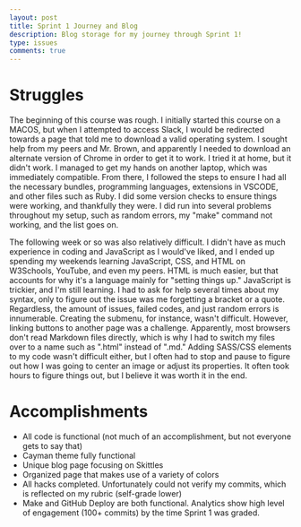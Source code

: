 ```yaml
---
layout: post
title: Sprint 1 Journey and Blog
description: Blog storage for my journey through Sprint 1!
type: issues
comments: true
---
```


<div>
  <h1>Struggles</h1>
  <p>The beginning of this course was rough. I initially started this course on a MACOS, but when I attempted to access Slack, I would be redirected towards a page that told me to download a valid operating system. I sought help from my peers and Mr. Brown, and apparently I needed to download an alternate version of Chrome in order to get it to work. I tried it at home, but it didn't work. I managed to get my hands on another laptop, which was immediately compatible. From there, I followed the steps to ensure I had all the necessary bundles, programming languages, extensions in VSCODE, and other files such as Ruby. I did some version checks to ensure things were working, and thankfully they were. I did run into several problems throughout my setup, such as random errors, my "make" command not working, and the list goes on.</p>

  <p>The following week or so was also relatively difficult. I didn't have as much experience in coding and JavaScript as I would've liked, and I ended up spending my weekends learning JavaScript, CSS, and HTML on W3Schools, YouTube, and even my peers. HTML is much easier, but that accounts for why it's a language mainly for "setting things up." JavaScript is trickier, and I'm still learning. I had to ask for help several times about my syntax, only to figure out the issue was me forgetting a bracket or a quote. Regardless, the amount of issues, failed codes, and just random errors is innumerable. Creating the submenu, for instance, wasn't difficult. However, linking buttons to another page was a challenge. Apparently, most browsers don't read Markdown files directly, which is why I had to switch my files over to a name such as ".html" instead of ".md." Adding SASS/CSS elements to my code wasn't difficult either, but I often had to stop and pause to figure out how I was going to center an image or adjust its properties. It often took hours to figure things out, but I believe it was worth it in the end.</p>

  <h1>Accomplishments</h1>
  <ul>
    <li>All code is functional (not much of an accomplishment, but not everyone gets to say that)</li>
    <li>Cayman theme fully functional</li>
    <li>Unique blog page focusing on Skittles</li>
    <li>Organized page that makes use of a variety of colors</li>
    <li>All hacks completed. Unfortunately could not verify my commits, which is reflected on my rubric (self-grade lower)</li>
    <li>Make and GitHub Deploy are both functional. Analytics show high level of engagement (100+ commits) by the time Sprint 1 was graded.</li>
  </ul>
</div>
